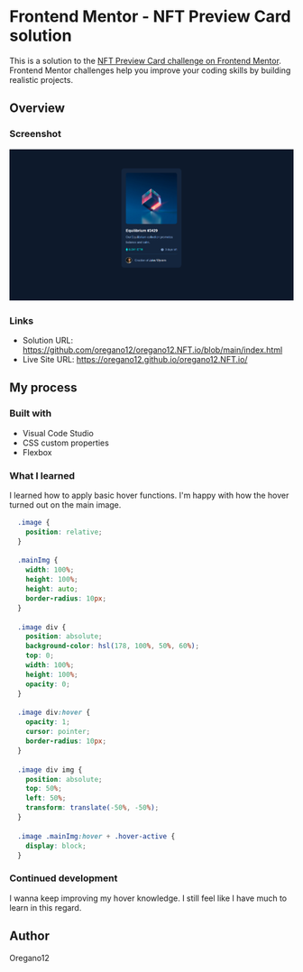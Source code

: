 # Frontend Mentor - NFT Preview Card solution

This is a solution to the [NFT Preview Card challenge on Frontend Mentor](https://www.frontendmentor.io/challenges/nft-preview-card-component-SbdUL_w0U). Frontend Mentor challenges help you improve your coding skills by building realistic projects.

## Overview
### Screenshot
![image](https://github.com/oregano12/oregano12.NFT.io/blob/main/screenshot.png)

### Links
- Solution URL: https://github.com/oregano12/oregano12.NFT.io/blob/main/index.html
- Live Site URL: https://oregano12.github.io/oregano12.NFT.io/

## My process
### Built with
- Visual Code Studio
- CSS custom properties
- Flexbox

### What I learned
I learned how to apply basic hover functions. I'm happy with how the hover turned out on the main image.

```css
  .image {
    position: relative;
  }
  
  .mainImg {
    width: 100%;
    height: 100%;
    height: auto;
    border-radius: 10px;
  }
  
  .image div {
    position: absolute;
    background-color: hsl(178, 100%, 50%, 60%);
    top: 0;
    width: 100%;
    height: 100%;
    opacity: 0;
  }
  
  .image div:hover {
    opacity: 1;
    cursor: pointer;
    border-radius: 10px;
  }
  
  .image div img {
    position: absolute;
    top: 50%;
    left: 50%;
    transform: translate(-50%, -50%);
  }
  
  .image .mainImg:hover + .hover-active {
    display: block;
  }
```

### Continued development
I wanna keep improving my hover knowledge. I still feel like I have much to learn in this regard.

## Author
Oregano12
